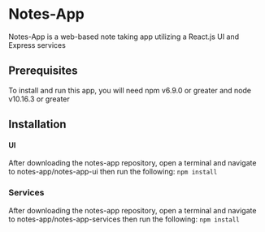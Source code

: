 # Notes-App
Notes-App is a web-based note taking app utilizing a React.js UI and Express services

## Prerequisites
To install and run this app, you will need npm v6.9.0 or greater and node v10.16.3 or greater

## Installation

#### UI
After downloading the notes-app repository, open a terminal and navigate to notes-app/notes-app-ui then run the following:
`npm install`


### Services
After downloading the notes-app repository, open a terminal and navigate to notes-app/notes-app-services then run the following:
`npm install`
